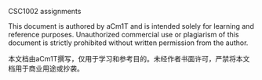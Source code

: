 CSC1002 assignments

This document is authored by aCm1T and is intended solely for learning and reference purposes. Unauthorized commercial use or plagiarism of this document is strictly prohibited without written permission from the author. 

本文档由aCm1T撰写，仅用于学习和参考目的。未经作者书面许可，严禁将本文档用于商业用途或抄袭。

